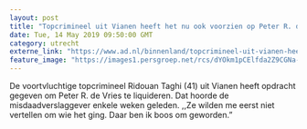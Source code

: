 ```yaml
---
layout: post
title: "Topcrimineel uit Vianen heeft het nu ook voorzien op Peter R. de Vries"
date: Tue, 14 May 2019 09:50:00 GMT
category: utrecht
externe_link: "https://www.ad.nl/binnenland/topcrimineel-uit-vianen-heeft-het-nu-ook-voorzien-op-peter-r-de-vries~a79fbec0/"
feature_image: "https://images1.persgroep.net/rcs/dYOkm1pCElfda2Z9CGNa-htn-ww/diocontent/148340534/_fitwidth/400/?appId=21791a8992982cd8da851550a453bd7f&quality=0.7"
---
```


De voortvluchtige topcrimineel Ridouan Taghi (41) uit Vianen heeft opdracht gegeven om Peter R. de Vries te liquideren. Dat hoorde de misdaadverslaggever enkele weken geleden. ,,Ze wilden me eerst niet vertellen om wie het ging. Daar ben ik boos om geworden.”
